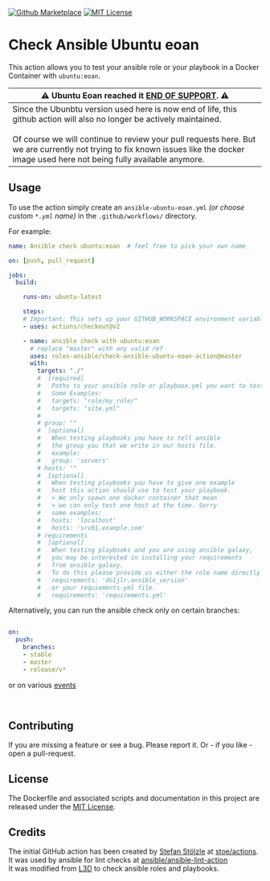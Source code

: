[![Github Marketplace](https://raw.githubusercontent.com/roles-ansible/check-ansible-ubuntu-eoan-action/master/.github/marketplace.svg?sanitize=true)](https://github.com/marketplace/actions/check-ansible-ubuntu-eoan)
[![MIT License](https://raw.githubusercontent.com/roles-ansible/check-ansible-ubuntu-eoan-action/master/.github/license.svg?sanitize=true)](https://github.com/roles-ansible/check-ansible-ubuntu-eoan-action/blob/master/LICENSE)

 Check Ansible Ubuntu eoan
=======================
This action allows you to test your ansible role or your playbook in a Docker Container with ``ubuntu:eoan``.

| :warning: Ubuntu Eoan reached it [END OF SUPPORT](https://fridge.ubuntu.com/2020/07/17/ubuntu-19-10-eoan-ermine-end-of-life-reached-on-july-17-2020/). :warning: |
|---|
| Since the Ubunbtu version used here is now end of life, this github action will also no longer be actively maintained.<br/><br/>Of course we will continue to review your pull requests here. But we are currently not trying to fix known issues like the docker image used here not being fully available anymore.|


## Usage
To use the action simply create an ``ansible-ubuntu-eoan.yml`` *(or choose custom ``*.yml`` name)* in the ``.github/workflows/`` directory.

For example:

```yaml
name: Ansible check ubuntu:eoan  # feel free to pick your own name

on: [push, pull_request]

jobs:
  build:

    runs-on: ubuntu-latest

    steps:
    # Important: This sets up your GITHUB_WORKSPACE environment variable
    - uses: actions/checkout@v2

    - name: ansible check with ubuntu:eoan
      # replace "master" with any valid ref
      uses: roles-ansible/check-ansible-ubuntu-eoan-action@master
      with:
        targets: "./"
        #  [required]
        #   Paths to your ansible role or playboox.yml you want to test
        #   Some Examples:
        #   targets: "role/my_role/"
        #   targets: "site.yml"
        #
        # group: ""
        #  [optional]
        #   When testing playbooks you have to tell ansible
        #   the group you that we write in our hosts file.
        #   example:
        #   group: 'servers'
        # hosts: ""
        #  [optional]
        #   When testing playbooks you have to give one example
        #   host this action should use to test your playbook.
        #   > We only spawn one docker container that mean
        #   > we can only test one host at the time. Sorry
        #   some examples:
        #   hosts: 'localhost'
        #   hosts: 'srv01.example.com'
        # requirements
        #  [optional]
        #   When testing playbooks and you are using ansible galaxy,
        #   you may be interested in installing your requirements
        #   from ansible galaxy.
        #   To do this please provide us either the role name directly
        #   requirements: 'do1jlr.ansible_version'
        #   or your requiements.yml file.
        #   requirements: 'requirements.yml'
```

Alternatively, you can run the ansible check only on certain branches:

```yaml

on:
  push:
    branches:
    - stable
    - master
    - release/v*
```

or on various [events](https://help.github.com/en/articles/events-that-trigger-workflows)

<br/>

 Contributing
-------------
If you are missing a feature or see a bug. Please report it. Or - if you like - open a pull-request.

 License
----------
The Dockerfile and associated scripts and documentation in this project are released under the [MIT License](LICENSE).

 Credits
--------------
The initial GitHub action has been created by [Stefan Stölzle](/stoe) at
[stoe/actions](https://github.com/stoe/actions).<br/>
It was used by ansible for lint checks at [ansible/ansible-lint-action](https://github.com/ansible/ansible-lint-action.git)<br/>
It was modified from [L3D](github.com/do1jlr) to check ansible roles and playbooks.
